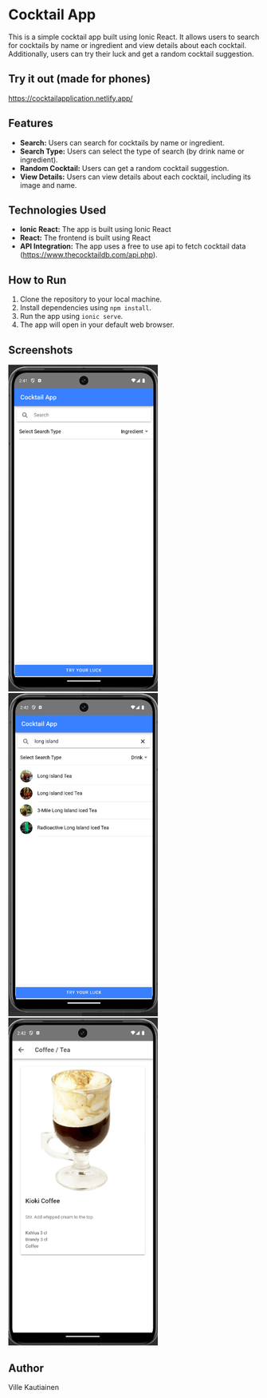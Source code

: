 # Cocktail App

This is a simple cocktail app built using Ionic React. It allows users to search for cocktails by name or ingredient and view details about each cocktail. Additionally, users can try their luck and get a random cocktail suggestion.

## Try it out (made for phones)

https://cocktailapplication.netlify.app/

## Features

- **Search:** Users can search for cocktails by name or ingredient.
- **Search Type:** Users can select the type of search (by drink name or ingredient).
- **Random Cocktail:** Users can get a random cocktail suggestion.
- **View Details:** Users can view details about each cocktail, including its image and name.

## Technologies Used

- **Ionic React:** The app is built using Ionic React
- **React:** The frontend is built using React
- **API Integration:** The app uses a free to use api to fetch cocktail data (https://www.thecocktaildb.com/api.php).

## How to Run

1. Clone the repository to your local machine.
2. Install dependencies using `npm install`.
3. Run the app using `ionic serve`.
4. The app will open in your default web browser.

## Screenshots

<img src="https://github.com/shoutcape/CocktailApp/blob/main/pictures/mainScreen.png" width="300"> <img src="https://github.com/shoutcape/CocktailApp/blob/main/pictures/searchScreen.png" width="300"> <img src="https://github.com/shoutcape/CocktailApp/blob/main/pictures/detailsScreen.png" width="300">

## Author

Ville Kautiainen
